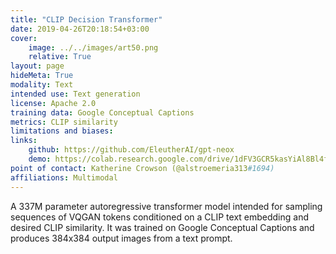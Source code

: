 ```yaml
---
title: "CLIP Decision Transformer"
date: 2019-04-26T20:18:54+03:00
cover:
    image: ../../images/art50.png
    relative: True
layout: page
hideMeta: True
modality: Text
intended use: Text generation
license: Apache 2.0
training data: Google Conceptual Captions
metrics: CLIP similarity
limitations and biases:
links: 
    github: https://github.com/EleutherAI/gpt-neox
    demo: https://colab.research.google.com/drive/1dFV3GCR5kasYiAl8Bl4fBlLOCdCfjufI
point of contact: Katherine Crowson (@alstroemeria313#1694)
affiliations: Multimodal
---
```


A 337M parameter autoregressive transformer model intended for sampling sequences of VQGAN tokens conditioned on a CLIP text embedding and desired CLIP similarity. It was trained on Google Conceptual Captions and produces 384x384 output images from a text prompt.
